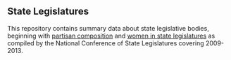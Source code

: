 ## State Legislatures

This repository contains summary data about state legislative bodies, beginning with [partisan composition](http://www.ncsl.org/research/about-state-legislatures/partisan-composition.aspx) and [women in state legislatures](http://www.ncsl.org/legislators-staff/legislators/womens-legislative-network/women-in-state-legislatures-for-2013.aspx) as compiled by the National Conference of State Legislatures covering 2009-2013.